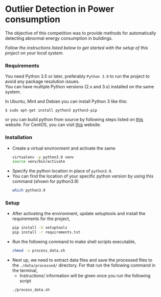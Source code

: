# Outlier Detection in Power consumption
The objective of this competition was to provide methods for automatically detecting abnormal energy consumption in buildings.

<i>Follow the instructions listed below to get started with the setup of this project on your local system.</i>

### Requirements
You need Python 3.5 or later, preferably `Python 3.9` to run the project to avoid any package resolution issues.  
You can have multiple Python versions (2.x and 3.x) installed on the same system.

In Ubuntu, Mint and Debian you can install Python 3 like this:

    $ sudo apt-get install python3 python3-pip

or you can build python from source by following steps listed on 
[this](https://linuxize.com/post/how-to-install-python-3-9-on-ubuntu-20-04/#installing-python-39-on-ubuntu-with-apt) 
website. For CentOS, you can visit [this](https://computingforgeeks.com/install-latest-python-on-centos-linux/) website.

### Installation
* Create a virtual environment and activate the same
    ```bash
    virtualenv -p python3.9 venv
    source venv/bin/activate
    ```
* Specify the python location in place of `python3.9`.
* You can find the location of your specific python version by using this command (shown for python3.9)
    ```bash
    which python3.9
    ```

### Setup
* After activating the environment, update setuptools and install the requirements for the project,
    ```bash
    pip install -U setuptools
    pip install -r requirements.txt
    ```
* Run the following command to make shell scripts executable,
    ```bash
    chmod -x process_data.sh
    ```
* Next up, we need to extract data files and save the processed files to the `./data/processed/` directory. For that
run the following command in the terminal,
    * Instructions/ information will be given once you run the following script
    ```bash
    ./process_data.sh
    ```
